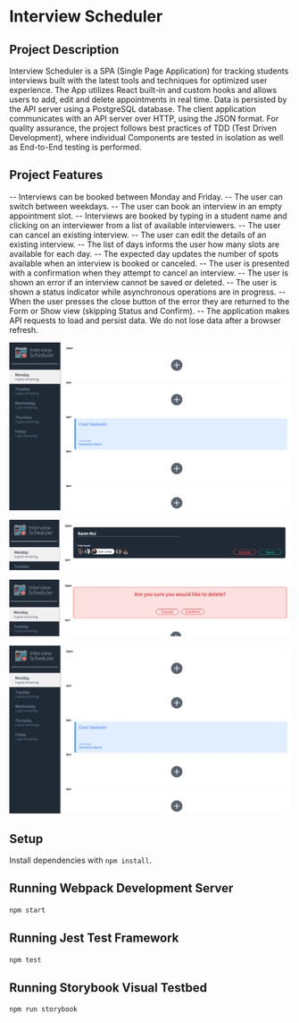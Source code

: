 # Interview Scheduler

## Project Description

Interview Scheduler is a SPA (Single Page Application) for tracking students interviews built with the latest tools and techniques for optimized user experience. The App utilizes React built-in and custom hooks and allows users to add, edit and delete appointments in real time. Data is persisted by the API server using a PostgreSQL database. The client application communicates with an API server over HTTP, using the JSON format. For quality assurance, the project follows best practices of TDD (Test Driven Development), where individual Components are tested in isolation as well as End-to-End testing is performed.

## Project Features

-- Interviews can be booked between Monday and Friday.
-- The user can switch between weekdays.
-- The user can book an interview in an empty appointment slot.
-- Interviews are booked by typing in a student name and clicking on an interviewer from a list of available interviewers.
-- The user can cancel an existing interview.
-- The user can edit the details of an existing interview.
-- The list of days informs the user how many slots are available for each day.
-- The expected day updates the number of spots available when an interview is booked or canceled.
-- The user is presented with a confirmation when they attempt to cancel an interview.
-- The user is shown an error if an interview cannot be saved or deleted.
-- The user is shown a status indicator while asynchronous operations are in progress.
-- When the user presses the close button of the error they are returned to the Form or Show view (skipping Status and Confirm).
-- The application makes API requests to load and persist data. We do not lose data after a browser refresh.

!["The user clicks on the left panel to slect a different day of the week. When clicked, the appointment slots for that weekday will show."](https://github.com/karen-mui/scheduler/blob/master/docs/Daily%20View%20(Deleted%20Appointment).png?raw=true)

!["The user can edit or add a new appointment. This is the form."](https://github.com/karen-mui/scheduler/blob/master/docs/Edit%20Form.png?raw=true)

!["If the user chooses to delete an appointment, a confirmation sign will appear."](https://github.com/karen-mui/scheduler/blob/master/docs/Delete%20Confirmation.png?raw=true)

!["Once saved or deleted, the appointment spot will appear blank and the "spots remaining" indicator on the left panel will be updated accordingly."](https://github.com/karen-mui/scheduler/blob/master/docs/Daily%20View%20(Deleted%20Appointment).png?raw=true)

## Setup

Install dependencies with `npm install`.

## Running Webpack Development Server

```sh
npm start
```

## Running Jest Test Framework

```sh
npm test
```

## Running Storybook Visual Testbed

```sh
npm run storybook
```
